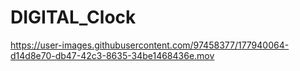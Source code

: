 # DIGITAL_Clock

https://user-images.githubusercontent.com/97458377/177940064-d14d8e70-db47-42c3-8635-34be1468436e.mov

